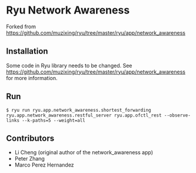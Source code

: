 # Ryu Network Awareness

Forked from https://github.com/muzixing/ryu/tree/master/ryu/app/network_awareness

## Installation

Some code in Ryu library needs to be changed. See https://github.com/muzixing/ryu/tree/master/ryu/app/network_awareness for more information.

## Run

```
$ ryu run ryu.app.network_awareness.shortest_forwarding ryu.app.network_awareness.restful_server ryu.app.ofctl_rest --observe-links --k-paths=5 --weight=all
```

## Contributors

* Li Cheng (original author of the network_awareness app)
* Peter Zhang
* Marco Perez Hernandez

